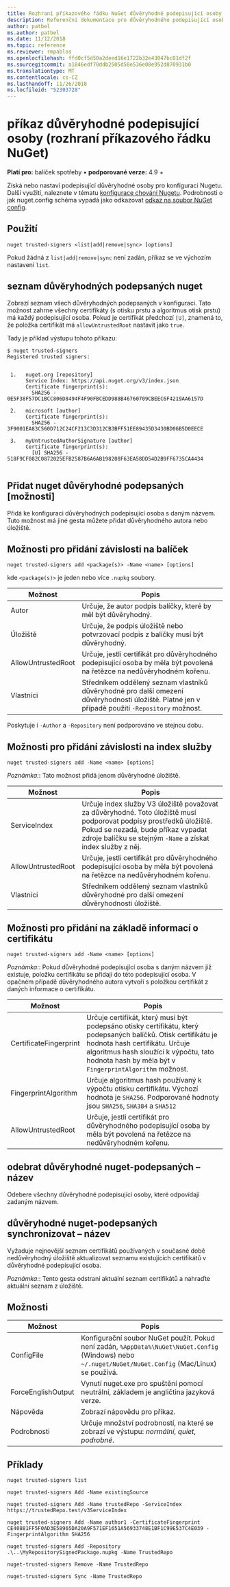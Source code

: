 ```yaml
---
title: Rozhraní příkazového řádku NuGet důvěryhodné podepisující osoby
description: Referenční dokumentace pro důvěryhodného podepisující osoby příkaz nuget.exe
author: patbel
ms.author: patbel
ms.date: 11/12/2018
ms.topic: reference
ms.reviewer: rmpablos
ms.openlocfilehash: ffd0cf5d50a2deed16e1722b32e43047bc81df2f
ms.sourcegitcommit: a1846edf70ddb2505d58e536e08e952d870931b0
ms.translationtype: MT
ms.contentlocale: cs-CZ
ms.lasthandoff: 11/26/2018
ms.locfileid: "52303728"
---
```

# <a name="trusted-signers-command-nuget-cli"></a>příkaz důvěryhodné podepisující osoby (rozhraní příkazového řádku NuGet)

**Platí pro:** balíček spotřeby &bullet; **podporované verze:** 4.9 +

Získá nebo nastaví podepisující důvěryhodné osoby pro konfiguraci Nugetu. Další využití, naleznete v tématu [konfigurace chování Nugetu](../consume-packages/configuring-nuget-behavior.md). Podrobnosti o jak nuget.config schéma vypadá jako odkazovat [odkaz na soubor NuGet config](../reference/nuget-config-file.md).

## <a name="usage"></a>Použití

```cli
nuget trusted-signers <list|add|remove|sync> [options]
```

Pokud žádná z `list|add|remove|sync` není zadán, příkaz se ve výchozím nastavení `list`.

## <a name="nuget-trusted-signers-list"></a>seznam důvěryhodných podepsaných nuget

Zobrazí seznam všech důvěryhodných podepsaných v konfiguraci. Tato možnost zahrne všechny certifikáty (s otisku prstu a algoritmus otisk prstu) má každý podepisující osoba. Pokud je certifikát předchozí `[U]`, znamená to, že položka certifikát má `allowUntrustedRoot` nastavit jako `true`.

Tady je příklad výstupu tohoto příkazu:

```cli
$ nuget trusted-signers
Registered trusted signers:


 1.   nuget.org [repository]
      Service Index: https://api.nuget.org/v3/index.json
      Certificate fingerprint(s):
        SHA256 - 0E5F38F57DC1BCC806D8494F4F90FBCEDD988B46760709CBEEC6F4219AA6157D

 2.   microsoft [author]
      Certificate fingerprint(s):
        SHA256 - 3F9001EA83C560D712C24CF213C3D312CB3BFF51EE89435D3430BD06B5D0EECE

 3.   myUntrustedAuthorSignature [author]
      Certificate fingerprint(s):
        [U] SHA256 - 518F9CF082C0872025EFB2587B6A6AB198208F63EA58DD54D2B9FF6735CA4434
        
```

## <a name="nuget-trusted-signers-add-options"></a>Přidat nuget důvěryhodné podepsaných [možnosti]

Přidá ke konfiguraci důvěryhodných podepisující osoba s daným názvem. Tuto možnost má jiné gesta můžete přidat důvěryhodného autora nebo úložiště.

## <a name="options-for-add-based-on-a-package"></a>Možnosti pro přidání závislosti na balíček

```cli
nuget trusted-signers add <package(s)> -Name <name> [options]
```

kde `<package(s)>` je jeden nebo více `.nupkg` soubory.

| Možnost | Popis |
| --- | --- |
| Autor | Určuje, že autor podpis balíčky, které by měl být důvěryhodný. |
| Úložiště | Určuje, že podpis úložiště nebo potvrzovací podpis z balíčky musí být důvěryhodný. |
| AllowUntrustedRoot | Určuje, jestli certifikát pro důvěryhodného podepisující osoba by měla být povolená na řetězce na nedůvěryhodném kořenu. |
| Vlastníci | Středníkem oddělený seznam vlastníků důvěryhodné pro další omezení důvěryhodnosti úložiště. Platné jen v případě použití `-Repository` možnost. |

Poskytuje i `-Author` a `-Repository` není podporováno ve stejnou dobu.

## <a name="options-for-add-based-on-a-service-index"></a>Možnosti pro přidání závislosti na index služby

```cli
nuget trusted-signers add -Name <name> [options]
```

_Poznámka:_: Tato možnost přidá jenom důvěryhodné úložiště. 

| Možnost | Popis |
| --- | --- |
| ServiceIndex | Určuje index služby V3 úložiště považovat za důvěryhodné. Toto úložiště musí podporovat podpisy prostředků úložiště. Pokud se nezadá, bude příkaz vypadat zdroje balíčku se stejným `-Name` a získat index služby z něj. |
| AllowUntrustedRoot | Určuje, jestli certifikát pro důvěryhodného podepisující osoba by měla být povolená na řetězce na nedůvěryhodném kořenu. |
| Vlastníci | Středníkem oddělený seznam vlastníků důvěryhodné pro další omezení důvěryhodnosti úložiště. |

## <a name="options-for-add-based-on-the-certificate-information"></a>Možnosti pro přidání na základě informací o certifikátu

```cli
nuget trusted-signers add -Name <name> [options]
```

_Poznámka:_: Pokud důvěryhodné podepisující osoba s daným názvem již existuje, položku certifikátu se přidají do této podepisující osoba. V opačném případě důvěryhodného autora vytvoří s položkou certifikát z daných informace o certifikátu.

| Možnost | Popis |
| --- | --- |
| CertificateFingerprint | Určuje certifikát, který musí být podepsáno otisky certifikátu, který podepsaných balíčků. Otisk certifikátu je hodnota hash certifikátu. Určuje algoritmus hash sloužící k výpočtu, tato hodnota hash by měla být v `FingerprintAlgorithm` možnost. |
| FingerprintAlgorithm | Určuje algoritmus hash používaný k výpočtu otisku certifikátu. Výchozí hodnota je `SHA256`. Podporované hodnoty jsou `SHA256`, `SHA384` a `SHA512` |
| AllowUntrustedRoot | Určuje, jestli certifikát pro důvěryhodného podepisující osoba by měla být povolená na řetězce na nedůvěryhodném kořenu. |

## <a name="nuget-trusted-signers-remove--name-name"></a>odebrat důvěryhodné nuget-podepsaných – název <name>

Odebere všechny důvěryhodné podepisující osoby, které odpovídají zadaným názvem.

## <a name="nuget-trusted-signers-sync--name-name"></a>důvěryhodné nuget-podepsaných synchronizovat – název <name>

Vyžaduje nejnovější seznam certifikátů používaných v současné době nedůvěryhodný úložiště aktualizovat seznamu existujících certifikátů v důvěryhodné podepisující osoba.

_Poznámka:_: Tento gesta odstraní aktuální seznam certifikátů a nahraďte aktuální seznam z úložiště.

## <a name="options"></a>Možnosti

| Možnost | Popis |
| --- | --- |
| ConfigFile | Konfigurační soubor NuGet použít. Pokud není zadán, `%AppData%\NuGet\NuGet.Config` (Windows) nebo `~/.nuget/NuGet/NuGet.Config` (Mac/Linux) se používá.|
| ForceEnglishOutput | Vynutí nuget.exe pro spuštění pomocí neutrální, základem je angličtina jazyková verze. |
| Nápověda | Zobrazí nápovědu pro příkaz. |
| Podrobnosti | Určuje množství podrobností, na které se zobrazí ve výstupu: *normální*, *quiet*, *podrobné*. |

## <a name="examples"></a>Příklady

```cli
nuget trusted-signers list

nuget trusted-signers Add -Name existingSource

nuget trusted-signers Add -Name trustedRepo -ServiceIndex https://trustedRepo.test/v3ServiceIndex

nuget trusted-signers Add -Name author1 -CertificateFingerprint CE40881FF5F0AD3E58965DA20A9F571EF1651A56933748E1BF1C99E537C4E039 -FingerprintAlgorithm SHA256

nuget trusted-signers Add -Repository .\..\MyRepositorySignedPackage.nupkg -Name TrustedRepo

nuget-trusted-signers Remove -Name TrustedRepo

nuget-trusted-signers Sync -Name TrustedRepo
```